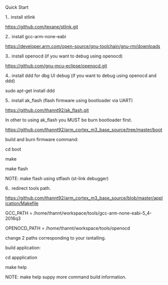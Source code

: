 Quick Start

1.. install stlink

https://github.com/texane/stlink.git


2.. install gcc-arm-none-eabi

https://developer.arm.com/open-source/gnu-toolchain/gnu-rm/downloads


3.. install openocd (if you want to debug using openocd)

https://github.com/gnu-mcu-eclipse/openocd.git


4.. install ddd for dbg UI debug (if you want to debug using openocd and ddd)

sudo apt-get install ddd


5.. install ak_flash (flash firmware using bootloader via UART)

https://github.com/thannt92/ak_flash.git

In other to using ak_flash you MUST be burn bootloader first.

https://github.com/thannt92/arm_cortex_m3_base_source/tree/master/boot

build and burn firmware command:

cd boot

make

make flash

NOTE: make flash using stflash (st-link debugger)


6.. redirect tools path.

https://github.com/thannt92/arm_cortex_m3_base_source/blob/master/application/Makefile


GCC_PATH	= /home/thannt/workspace/tools/gcc-arm-none-eabi-5_4-2016q3

OPENOCD_PATH	= /home/thannt/workspace/tools/openocd


change 2 paths corresponding to your isntalling.

build application:

cd appplication

make help

NOTE: make help suppy more command build information. 
